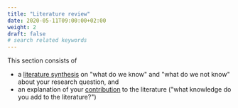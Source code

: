 ```yaml
---
title: "Literature review"
date: 2020-05-11T09:00:00+02:00
weight: 2
draft: false
# search related keywords
---
```


This section consists of
* a [literature synthesis](synthesis) on "what do we know" and "what do we not know" about your research question, and
* an explanation of your [contribution](contribution) to the literature ("what knowledge do you add to the literature?")
